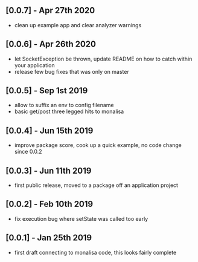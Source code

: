 ## [0.0.7] - Apr 27th 2020
* clean up example app and clear analyzer warnings

## [0.0.6] - Apr 26th 2020
* let SocketException be thrown, update README on how to catch within your application
* release few bug fixes that was only on master

## [0.0.5] - Sep 1st 2019
* allow to suffix an env to config filename
* basic get/post three legged hits to monalisa

## [0.0.4] - Jun 15th 2019

* improve package score, cook up a quick example, no code change since 0.0.2

## [0.0.3] - Jun 11th 2019

* first public release, moved to a package off an application project

## [0.0.2] - Feb 10th 2019

* fix execution bug where setState was called too early

## [0.0.1] - Jan 25th 2019

* first draft connecting to monalisa code, this looks fairly complete
